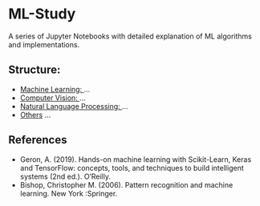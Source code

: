 # ML-Study 

A series of Jupyter Notebooks with detailed explanation of ML algorithms and implementations. 

## Structure: 
 - [Machine Learning: ](/ML) ... 
 - [Computer Vision: ](/CV) ... 
 - [Natural Language Processing: ](/NLP) ... 
 - [Others](/others) ... 

## References
 - Geron, A. (2019). Hands-on machine learning with Scikit-Learn, Keras and TensorFlow: concepts, tools, and techniques to build intelligent systems (2nd ed.). O’Reilly.
 - Bishop, Christopher M. (2006). Pattern recognition and machine learning. New York :Springer.
